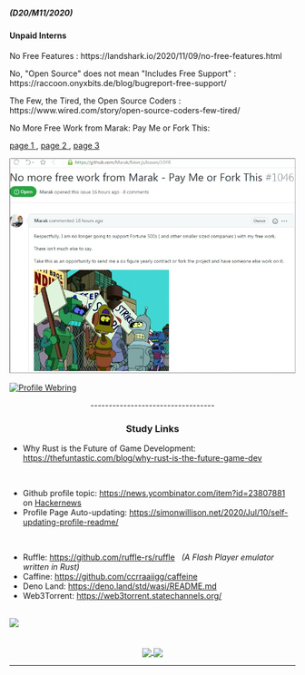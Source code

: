 ##### (D20/M11/2020)

#### Unpaid Interns

<p> No Free Features : https://landshark.io/2020/11/09/no-free-features.html</p>
<p> No, "Open Source" does not mean "Includes Free Support" : https://raccoon.onyxbits.de/blog/bugreport-free-support/</p>
<p> The Few, the Tired, the Open Source Coders : https://www.wired.com/story/open-source-coders-few-tired/</p>
<p> No More Free Work from Marak: Pay Me or Fork This:</p> <a href="https://news.ycombinator.com/item?id=25032105&p=1">  page 1 </a>
, <a href="https://news.ycombinator.com/item?id=25032105&p=2">  page 2 </a>
, <a href="https://news.ycombinator.com/item?id=25032105&p=3">  page 3 </a></p>

<a href="https://github.com/Marak/faker.js/issues/1046"><img src="img/GithubStrike.jpg"></a>

[![Profile Webring](https://randos.online/u/kustomzone)](https://randos.online/u/kustomzone/next) 

<p align="center"> ---------------------------------- </p>

### <p align="center"> Study Links </p>

- Why Rust is the Future of Game Development: https://thefuntastic.com/blog/why-rust-is-the-future-game-dev

<br>

- Github profile topic: https://news.ycombinator.com/item?id=23807881 on <a href="https://news.ycombinator.com/">Hackernews</a>
- Profile Page Auto-updating: https://simonwillison.net/2020/Jul/10/self-updating-profile-readme/

<br>

- Ruffle:      https://github.com/ruffle-rs/ruffle  &nbsp; <i>(A Flash Player emulator written in Rust)</i>
- Caffine:     https://github.com/ccrraaiigg/caffeine
- Deno Land:   https://deno.land/std/wasi/README.md
- Web3Torrent: https://web3torrent.statechannels.org/

<br>

<div>
    <a href="https://github.com/kustomzone">
        <img height="25" src="https://img.shields.io/github/followers/kustomzone?label=follow&style=social">
    </a>
</div>

<br>

<p align="center" justify="center">
  <a href="https://github.com/kustomzone/github-readme-stats" target="_blank" justify="center">
    <img align="center" src="https://github-readme-stats.vercel.app/api?username=kustomzone&title_color=2e2e2e&show_icons=true&hide=issues&include_all_commits=true"/>
    <img align="center" src="https://github-readme-stats.vercel.app/api/top-langs/?username=kustomzone&title_color=2e2e2e&layout=compact" />
  </a>
</p>

<hr>
